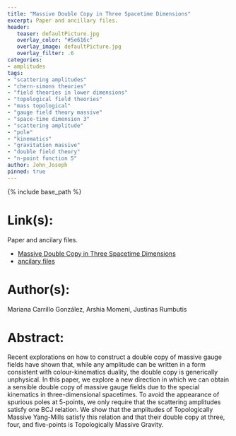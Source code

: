 ```yaml
---
title: "Massive Double Copy in Three Spacetime Dimensions"
excerpt: Paper and ancillary files.
header:
   teaser: defaultPicture.jpg
   overlay_color: "#5e616c"
   overlay_image: defaultPicture.jpg
   overlay_filter: .6
categories:
- amplitudes
tags:
- "scattering amplitudes"
- "chern-simons theories"
- "field theories in lower dimensions"
- "topological field theories"
- "mass topological"
- "gauge field theory massive"
- "space-time dimension 3"
- "scattering amplitude"
- "pole"
- "kinematics"
- "gravitation massive"
- "double field theory"
- "n-point function 5"
author: John_Joseph
pinned: true
---
```

{% include base_path %}

# Link(s):
Paper and ancilary files.
  * [Massive Double Copy in Three Spacetime Dimensions](https://arxiv.org/abs/2107.00611)
  * [ancilary files](https://arxiv.org/src/2107.00611/anc)

# Author(s):
Mariana Carrillo González, Arshia Momeni, Justinas Rumbutis

# Abstract:
Recent explorations on how to construct a double copy of massive gauge fields have shown that, while any amplitude can be written in a form consistent with colour-kinematics duality, the double copy is generically unphysical. In this paper, we explore a new direction in which we can obtain a sensible double copy of massive gauge fields due to the special kinematics in three-dimensional spacetimes. To avoid the appearance of spurious poles at 5-points, we only require that the scattering amplitudes satisfy one BCJ relation. We show that the amplitudes of Topologically Massive Yang-Mills satisfy this relation and that their double copy at three, four, and five-points is Topologically Massive Gravity.